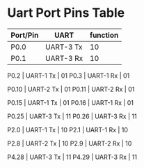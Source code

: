 # Uart Port Pins Table



Port/Pin | UART | function 
---|---|---
P0.0 | UART-3 Tx | 10
P0.1 | UART-3 Rx | 10

P0.2 | UART-1 Tx | 01
P0.3 | UART-1 Rx | 01

P0.10 | UART-2 Tx | 01
P0.11 | UART-2 Rx | 01

P0.15 | UART-1 Tx | 01
P0.16 | UART-1 Rx | 01

P0.25 | UART-3 Tx | 11
P0.26 | UART-3 Rx | 11

P2.0 | UART-1 Tx | 10
P2.1 | UART-1 Rx | 10

P2.8 | UART-2 Tx | 10
P2.9 | UART-2 Rx | 10

P4.28 | UART-3 Tx | 11
P4.29 | UART-3 Rx | 11